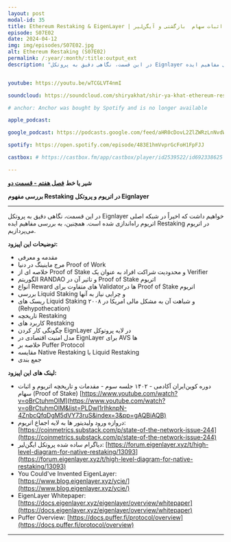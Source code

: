 ```yaml
---
layout: post
modal-id: 35
title: Ethereum Restaking & EigenLayer | اثبات سهام  بازگشتی و آیگن‌لیر (S07E02)
episode: S07E02
date: 2024-04-12
img: img/episodes/S07E02.jpg
alt: Ethereum Restaking (S07E02)
permalink: /:year/:month/:title:output_ext
description: "در این قسمت، نگاهی دقیق به پروتکل Eignlayer خواهیم داشت که اخیراً در شبکه اصلی اتریوم راه‌اندازی شده است. همچنین، به بررسی مفاهیم ایده Restaking در اتریوم می‌پردازیم." 


youtube: https://youtu.be/wTCGLVT4nmI

soundcloud: https://soundcloud.com/shiryakhat/shir-ya-khat-ethereum-restaking-eigenlayer-s07e02?si=36e48b5987d34c98a8db33f7cb63b4ea&utm_source=clipboard&utm_medium=text&utm_campaign=social_sharing

# anchor: Anchor was bought by Spotify and is no longer available

apple_podcast: 

google_podcast: https://podcasts.google.com/feed/aHR0cDovL2ZlZWRzLnNvdW5kY2xvdWQuY29tL3VzZXJzL3NvdW5kY2xvdWQ6dXNlcnM6MjYyMzE4MTEzL3NvdW5kcy5yc3M/episode/ODczNmJhMGItMDdmNi00ZGRhLWJmNmQtY2MyYTkyY2I4YzM2?sa=X&ved=0CAUQkfYCahcKEwiQn5n04MCFAxUAAAAAHQAAAAAQAQ

spotify: https://open.spotify.com/episode/483E1hmVvprGcFoH1FpFJJ

castbox: # https://castbox.fm/app/castbox/player/id2539522/id692338625

---
```


**شیر یا خط**
**[فصل هفتم - قسمت دو](https://shiryakhat.net/2024/04/restaking.html)**

**بررسی مفهوم Restaking در اتریوم و پروتکل Eignlayer**

-------------------------------------------------------

در این قسمت، نگاهی دقیق به پروتکل Eignlayer خواهیم داشت که اخیراً در شبکه اصلی اتریوم راه‌اندازی شده است. همچنین، به بررسی مفاهیم ایده Restaking در اتریوم می‌پردازیم.

**توضیحات این اپیزود:**


* مقدمه و معرفی
* مرج ماینینگ در دنیا Proof of Work
* خلاصه ای از  Proof of Stake و محدودیت شراکت افراد به عنوان یک Verifier
* الگوریتم RANDAO و تاثیر آن در Proof of Stake اتریوم 
* انواع Reward های متفاوت برای Validatorها در Proof of Stake اتریوم
* بررسی Liquid Staking و چرایی نیاز به آنها
* ریسک های Liquid Staking و شباهت آن به مشکل مالی امریکا در ۲۰۰۸ (Rehypothecation)
* تاریخچه Restaking 
* کاربرد های Restaking 
* چگونگی کار کردن EignLayer در لایه پروتوکل
* مدل امنیت اقتصادی در EignLayer برای AVS ها
* خلاصه بر Puffer Protocol
* مقایسه Native Restaking با Liquid Restaking 
* جمع بندی


**لینک های این اپیزود:**


* دوره کوین‌ایران آکادمی - ۱۴۰۲ جلسه سوم - مقدمات و تاریخچه اتریوم و اثبات سهام (Proof of Stake) [https://www.youtube.com/watch?v=oBrCtuhmOlM](https://www.youtube.com/watch?v=oBrCtuhmOlM&list=PLDwI1rIhknpN-4ZnbcQfqDgM5dVY73ruS&index=3&pp=gAQBiAQB)
* دروازه ورود ولیدیتور ها به لایه اجماع اتریوم: [https://coinmetrics.substack.com/p/state-of-the-network-issue-244](https://coinmetrics.substack.com/p/state-of-the-network-issue-244)
* دیاگرام ساده شده پروتکل ایگن‌لیر: [https://forum.eigenlayer.xyz/t/high-level-diagram-for-native-restaking/13093](https://forum.eigenlayer.xyz/t/high-level-diagram-for-native-restaking/13093)
* You Could've Invented EigenLayer: [https://www.blog.eigenlayer.xyz/ycie/](https://www.blog.eigenlayer.xyz/ycie/)
* EigenLayer Whitepaper: [https://docs.eigenlayer.xyz/eigenlayer/overview/whitepaper](https://docs.eigenlayer.xyz/eigenlayer/overview/whitepaper)
* Puffer Overview: [https://docs.puffer.fi/protocol/overview](https://docs.puffer.fi/protocol/overview)

-----------------------------------------------------------------------
